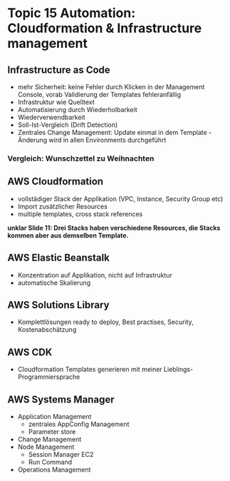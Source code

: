 # Topic 15 Automation: Cloudformation & Infrastructure management

## Infrastructure as Code

* mehr Sicherheit: keine Fehler durch Klicken in der Management Console, vorab Validierung der Templates fehleranfällig
* Infrastruktur wie Quelltext
* Automatisierung durch Wiederholbarkeit
* Wiederverwendbarkeit
* Soll-Ist-Vergleich (Drift Detection)
* Zentrales Change Management: Update einmal in dem Template - Änderung wird in allen Environments durchgeführt

### Vergleich: Wunschzettel zu Weihnachten

## AWS Cloudformation

* vollstädiger Stack der Applikation (VPC, Instance, Security Group etc)
* Import zusätzlicher Resources
* multiple templates, cross stack references

**unklar Slide 11: Drei Stacks haben verschiedene Resources, die Stacks kommen aber aus demselben Template.**


## AWS Elastic Beanstalk

* Konzentration auf Applikation, nicht auf Infrastruktur
* automatische Skalierung

## AWS Solutions Library

* Komplettlösungen ready to deploy, Best practises, Security, Kostenabschätzung

## AWS CDK

* Cloudformation Templates generieren mit meiner Lieblings-Programmiersprache

## AWS Systems Manager

* Application Management
    * zentrales AppConfig Management
    * Parameter store
* Change Management
* Node Management
    * Session Manager EC2
    * Run Command
* Operations Management

